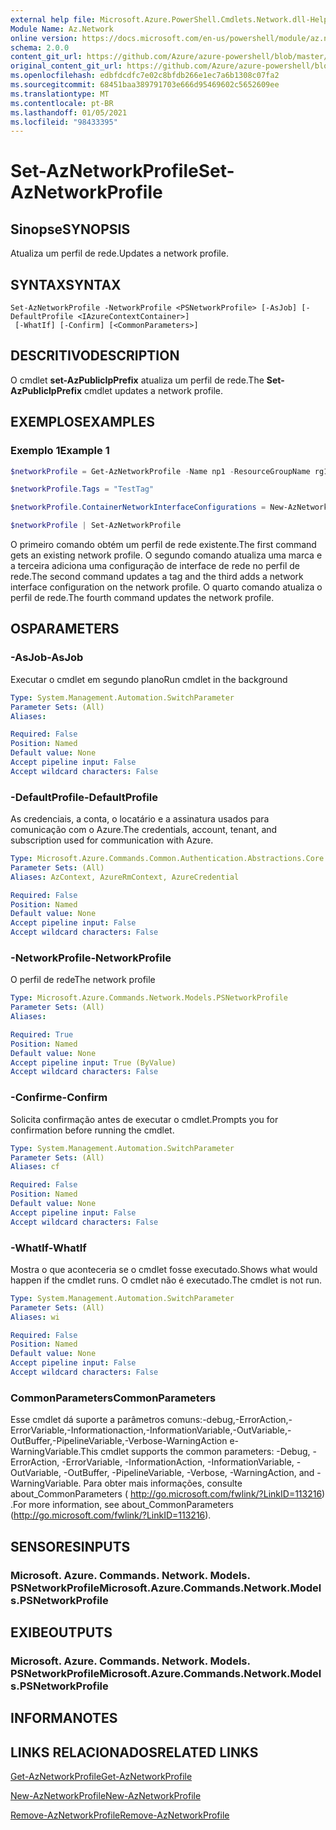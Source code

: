 ```yaml
---
external help file: Microsoft.Azure.PowerShell.Cmdlets.Network.dll-Help.xml
Module Name: Az.Network
online version: https://docs.microsoft.com/en-us/powershell/module/az.network/set-aznetworkprofile
schema: 2.0.0
content_git_url: https://github.com/Azure/azure-powershell/blob/master/src/Network/Network/help/Set-AzNetworkProfile.md
original_content_git_url: https://github.com/Azure/azure-powershell/blob/master/src/Network/Network/help/Set-AzNetworkProfile.md
ms.openlocfilehash: edbfdcdfc7e02c8bfdb266e1ec7a6b1308c07fa2
ms.sourcegitcommit: 68451baa389791703e666d95469602c5652609ee
ms.translationtype: MT
ms.contentlocale: pt-BR
ms.lasthandoff: 01/05/2021
ms.locfileid: "98433395"
---
```

# <span data-ttu-id="03da0-101">Set-AzNetworkProfile</span><span class="sxs-lookup"><span data-stu-id="03da0-101">Set-AzNetworkProfile</span></span>

## <span data-ttu-id="03da0-102">Sinopse</span><span class="sxs-lookup"><span data-stu-id="03da0-102">SYNOPSIS</span></span>
<span data-ttu-id="03da0-103">Atualiza um perfil de rede.</span><span class="sxs-lookup"><span data-stu-id="03da0-103">Updates a network profile.</span></span>

## <span data-ttu-id="03da0-104">SYNTAX</span><span class="sxs-lookup"><span data-stu-id="03da0-104">SYNTAX</span></span>

```
Set-AzNetworkProfile -NetworkProfile <PSNetworkProfile> [-AsJob] [-DefaultProfile <IAzureContextContainer>]
 [-WhatIf] [-Confirm] [<CommonParameters>]
```

## <span data-ttu-id="03da0-105">DESCRITIVO</span><span class="sxs-lookup"><span data-stu-id="03da0-105">DESCRIPTION</span></span>
<span data-ttu-id="03da0-106">O cmdlet **set-AzPublicIpPrefix** atualiza um perfil de rede.</span><span class="sxs-lookup"><span data-stu-id="03da0-106">The **Set-AzPublicIpPrefix** cmdlet updates a network profile.</span></span>

## <span data-ttu-id="03da0-107">EXEMPLOS</span><span class="sxs-lookup"><span data-stu-id="03da0-107">EXAMPLES</span></span>

### <span data-ttu-id="03da0-108">Exemplo 1</span><span class="sxs-lookup"><span data-stu-id="03da0-108">Example 1</span></span>
```powershell
$networkProfile = Get-AzNetworkProfile -Name np1 -ResourceGroupName rg1

$networkProfile.Tags = "TestTag"

$networkProfile.ContainerNetworkInterfaceConfigurations = New-AzNetworkProfileContainerNicConfig -Name cnicconfig1

$networkProfile | Set-AzNetworkProfile
```

<span data-ttu-id="03da0-109">O primeiro comando obtém um perfil de rede existente.</span><span class="sxs-lookup"><span data-stu-id="03da0-109">The first command gets an existing network profile.</span></span> <span data-ttu-id="03da0-110">O segundo comando atualiza uma marca e a terceira adiciona uma configuração de interface de rede no perfil de rede.</span><span class="sxs-lookup"><span data-stu-id="03da0-110">The second command updates a tag and the third adds a network interface configuration on the network profile.</span></span> <span data-ttu-id="03da0-111">O quarto comando atualiza o perfil de rede.</span><span class="sxs-lookup"><span data-stu-id="03da0-111">The fourth command updates the network profile.</span></span>

## <span data-ttu-id="03da0-112">OS</span><span class="sxs-lookup"><span data-stu-id="03da0-112">PARAMETERS</span></span>

### <span data-ttu-id="03da0-113">-AsJob</span><span class="sxs-lookup"><span data-stu-id="03da0-113">-AsJob</span></span>
<span data-ttu-id="03da0-114">Executar o cmdlet em segundo plano</span><span class="sxs-lookup"><span data-stu-id="03da0-114">Run cmdlet in the background</span></span>

```yaml
Type: System.Management.Automation.SwitchParameter
Parameter Sets: (All)
Aliases:

Required: False
Position: Named
Default value: None
Accept pipeline input: False
Accept wildcard characters: False
```

### <span data-ttu-id="03da0-115">-DefaultProfile</span><span class="sxs-lookup"><span data-stu-id="03da0-115">-DefaultProfile</span></span>
<span data-ttu-id="03da0-116">As credenciais, a conta, o locatário e a assinatura usados para comunicação com o Azure.</span><span class="sxs-lookup"><span data-stu-id="03da0-116">The credentials, account, tenant, and subscription used for communication with Azure.</span></span>

```yaml
Type: Microsoft.Azure.Commands.Common.Authentication.Abstractions.Core.IAzureContextContainer
Parameter Sets: (All)
Aliases: AzContext, AzureRmContext, AzureCredential

Required: False
Position: Named
Default value: None
Accept pipeline input: False
Accept wildcard characters: False
```

### <span data-ttu-id="03da0-117">-NetworkProfile</span><span class="sxs-lookup"><span data-stu-id="03da0-117">-NetworkProfile</span></span>
<span data-ttu-id="03da0-118">O perfil de rede</span><span class="sxs-lookup"><span data-stu-id="03da0-118">The network profile</span></span>

```yaml
Type: Microsoft.Azure.Commands.Network.Models.PSNetworkProfile
Parameter Sets: (All)
Aliases:

Required: True
Position: Named
Default value: None
Accept pipeline input: True (ByValue)
Accept wildcard characters: False
```

### <span data-ttu-id="03da0-119">-Confirme</span><span class="sxs-lookup"><span data-stu-id="03da0-119">-Confirm</span></span>
<span data-ttu-id="03da0-120">Solicita confirmação antes de executar o cmdlet.</span><span class="sxs-lookup"><span data-stu-id="03da0-120">Prompts you for confirmation before running the cmdlet.</span></span>

```yaml
Type: System.Management.Automation.SwitchParameter
Parameter Sets: (All)
Aliases: cf

Required: False
Position: Named
Default value: None
Accept pipeline input: False
Accept wildcard characters: False
```

### <span data-ttu-id="03da0-121">-WhatIf</span><span class="sxs-lookup"><span data-stu-id="03da0-121">-WhatIf</span></span>
<span data-ttu-id="03da0-122">Mostra o que aconteceria se o cmdlet fosse executado.</span><span class="sxs-lookup"><span data-stu-id="03da0-122">Shows what would happen if the cmdlet runs.</span></span>
<span data-ttu-id="03da0-123">O cmdlet não é executado.</span><span class="sxs-lookup"><span data-stu-id="03da0-123">The cmdlet is not run.</span></span>

```yaml
Type: System.Management.Automation.SwitchParameter
Parameter Sets: (All)
Aliases: wi

Required: False
Position: Named
Default value: None
Accept pipeline input: False
Accept wildcard characters: False
```

### <span data-ttu-id="03da0-124">CommonParameters</span><span class="sxs-lookup"><span data-stu-id="03da0-124">CommonParameters</span></span>
<span data-ttu-id="03da0-125">Esse cmdlet dá suporte a parâmetros comuns:-debug,-ErrorAction,-ErrorVariable,-Informationaction,-InformationVariable,-OutVariable,-OutBuffer,-PipelineVariable,-Verbose-WarningAction e-WarningVariable.</span><span class="sxs-lookup"><span data-stu-id="03da0-125">This cmdlet supports the common parameters: -Debug, -ErrorAction, -ErrorVariable, -InformationAction, -InformationVariable, -OutVariable, -OutBuffer, -PipelineVariable, -Verbose, -WarningAction, and -WarningVariable.</span></span> <span data-ttu-id="03da0-126">Para obter mais informações, consulte about_CommonParameters ( http://go.microsoft.com/fwlink/?LinkID=113216) .</span><span class="sxs-lookup"><span data-stu-id="03da0-126">For more information, see about_CommonParameters (http://go.microsoft.com/fwlink/?LinkID=113216).</span></span>

## <span data-ttu-id="03da0-127">SENSORES</span><span class="sxs-lookup"><span data-stu-id="03da0-127">INPUTS</span></span>

### <span data-ttu-id="03da0-128">Microsoft. Azure. Commands. Network. Models. PSNetworkProfile</span><span class="sxs-lookup"><span data-stu-id="03da0-128">Microsoft.Azure.Commands.Network.Models.PSNetworkProfile</span></span>

## <span data-ttu-id="03da0-129">EXIBE</span><span class="sxs-lookup"><span data-stu-id="03da0-129">OUTPUTS</span></span>

### <span data-ttu-id="03da0-130">Microsoft. Azure. Commands. Network. Models. PSNetworkProfile</span><span class="sxs-lookup"><span data-stu-id="03da0-130">Microsoft.Azure.Commands.Network.Models.PSNetworkProfile</span></span>

## <span data-ttu-id="03da0-131">INFORMA</span><span class="sxs-lookup"><span data-stu-id="03da0-131">NOTES</span></span>

## <span data-ttu-id="03da0-132">LINKS RELACIONADOS</span><span class="sxs-lookup"><span data-stu-id="03da0-132">RELATED LINKS</span></span>

[<span data-ttu-id="03da0-133">Get-AzNetworkProfile</span><span class="sxs-lookup"><span data-stu-id="03da0-133">Get-AzNetworkProfile</span></span>](./Get-AzNetworkProfile.md)

[<span data-ttu-id="03da0-134">New-AzNetworkProfile</span><span class="sxs-lookup"><span data-stu-id="03da0-134">New-AzNetworkProfile</span></span>](./New-AzNetworkProfile.md)

[<span data-ttu-id="03da0-135">Remove-AzNetworkProfile</span><span class="sxs-lookup"><span data-stu-id="03da0-135">Remove-AzNetworkProfile</span></span>](./Remove-AzNetworkProfile.md)
